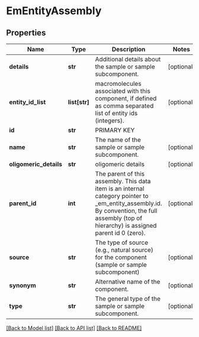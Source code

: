 # EmEntityAssembly

## Properties
Name | Type | Description | Notes
------------ | ------------- | ------------- | -------------
**details** | **str** | Additional details about the sample or sample subcomponent. | [optional] 
**entity_id_list** | **list[str]** | macromolecules associated with this component, if defined  as comma separated list of entity ids (integers). | [optional] 
**id** | **str** | PRIMARY KEY | 
**name** | **str** | The name of the sample or sample subcomponent. | [optional] 
**oligomeric_details** | **str** | oligomeric details | [optional] 
**parent_id** | **int** | The parent of this assembly.  This data item is an internal category pointer to _em_entity_assembly.id.  By convention, the full assembly (top of hierarchy) is assigned parent id 0 (zero). | [optional] 
**source** | **str** | The type of source (e.g., natural source) for the component (sample or sample subcomponent) | [optional] 
**synonym** | **str** | Alternative name of the component. | [optional] 
**type** | **str** | The general type of the sample or sample subcomponent. | [optional] 

[[Back to Model list]](../README.md#documentation-for-models) [[Back to API list]](../README.md#documentation-for-api-endpoints) [[Back to README]](../README.md)

